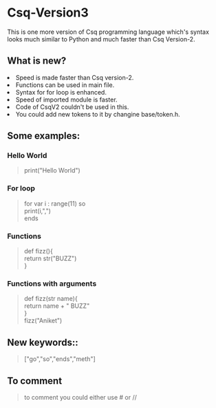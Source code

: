 # Csq-Version3
This is one more version of Csq programming language which's syntax looks much similar to Python and much faster than Csq Version-2.

## What is new?
<li>Speed is made faster than Csq version-2.</li>
<li>Functions can be used in main file.</li>
<li>Syntax for for loop is enhanced.</li>
<li>Speed of imported module is faster.</li>
<li>Code of CsqV2 couldn't be used in this.</li>
<li>You could add new tokens to it by changine base/token.h.</li>

## Some examples:

<h3>Hello World</h3>

> print("Hello World")

<h3>For loop</h3>

> for var i : range(11) so <br>
  print(i,",") <br>
  ends
  
 <h3>Functions</h3>

> def fizz(){<br>
    return str("BUZZ")<br>
  }<br>


 <h3>Functions with arguments</h3>

> def fizz(str name){<br>
    return name + " BUZZ"<br>
  }<br>
  fizz("Aniket")<br>

## New keywords::
> ["go","so","ends","meth"]
## To comment 
> to comment you could either use # or //
